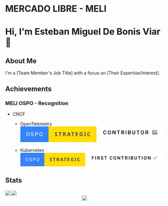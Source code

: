 # MERCADO LIBRE - MELI
# Hi, I'm Esteban Miguel De Bonis Viar 👋

## About Me
I'm a [Team Member's Job Title] with a focus on [Their Expertise/Interest].

## Achievements
### MELI OSPO - Recognition
 - CNCF
    - OpenTelemetry</br>
[![Contributor](./badges/ospo-strategic-contributor.svg)](https://github.com/InnerSourceCommons/InnerSourceLearningPath/commits?author=fer-correa)

    - Kubernetes</br>
[![First Contribution](./badges/ospo-strategic-first-contribution.svg)](https://github.com/todogroup/ospodefinition.org/pull/9)

## Stats
<a href="https://github.com/edebonis/github-readme-stats">
  <img height=200 align="center" src="https://github-readme-stats.vercel.app/api?username=edebonis&show_icons=true" />
</a>
<a href="https://github.com/edebonis/convoychat">
  <img height=200 align="center" src="https://github-readme-stats.vercel.app/api/top-langs?username=edebonis&layout=compact&langs_count=8&card_width=320" />
</a>

<div align="center">
    <img width="55%" src="https://github-profile-summary-cards.vercel.app/api/cards/profile-details?username=edebonis&theme=github">
</div>

